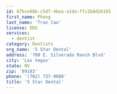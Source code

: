 ```yaml
---
id: 67bce08b-c5d7-4bea-a1da-ffc2b8d26165
first_name: Phong
last_name: 'Tran Cao'
license: DDS
services:
  - dentist
category: Dentists
org_name: '5 Star Dental'
address: '700 E. Silverado Ranch Blvd'
city: 'Las Vegas'
state: NV
zip: '89183'
phone: '(702) 737-9008'
title: '5 Star Dental'
---
```

